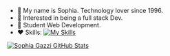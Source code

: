 - 👋 My name is Sophia. Technology lover since 1996.
- 👀 Interested in being a full stack Dev.
- 🌱 Student Web Development.
- ❤️ Skills: 
[![My Skills](https://skillicons.dev/icons?i=js,html,css,react,redux,git,photoshop,illustrator)](https://skillicons.dev)

[![Sophia Gazzi GitHub Stats](https://github-readme-stats.vercel.app/api?username=SophiaGazzi&show_icons=true&count_private=true)](https://github.com/SophiaGazzi)
<!---
SophiaGazzi/SophiaGazzi is a ✨ special ✨ repository because its `README.md` (this file) appears on your GitHub profile.
You can click the Preview link to take a look at your changes.
--->
